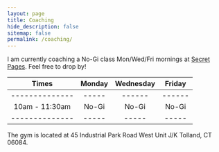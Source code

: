 ```yaml
---
layout: page
title: Coaching
hide_description: false
sitemap: false
permalink: /coaching/
---
```


I am currently coaching a No-Gi class Mon/Wed/Fri mornings at [Secret Pages](http://secretpagesbjj.com/). Feel free to drop by!


| Times           | Monday      |  Wednesday    |  Friday   |
| :----:          |    :----:   |     :---:     |  :----:   |
| --------------  |  -----      |    ------     |  ------   |
| 10am - 11:30am  |  No-Gi      |  No-Gi        |  No-Gi    |
| --------------  |  -----      |  -----        |  -----    |


The gym is located at 45 Industrial Park Road West Unit J/K Tolland, CT 06084. 

<!--
![Pans](/assets/img/Pans.jpg)

{:.image-caption}
*(Left to right: Rodrigo Gabriel Silva Mariani, Jozef Chen, David Ian Monserrate, Rafael Leite Borges.)*
-->
